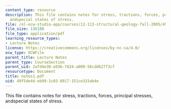 ```yaml
---
content_type: resource
description: This file contains notes for stress, tractions, forces, principal stresses,
  andspecial states of stress.
file: /ol-ocw-studio-app/courses/12-113-structural-geology-fall-2005/49f5de4deb991c038917151ce333ab4e_notes1.pdf
file_size: 136188
file_type: application/pdf
learning_resource_types:
- Lecture Notes
license: https://creativecommons.org/licenses/by-nc-sa/4.0/
ocw_type: OCWFile
parent_title: Lecture Notes
parent_type: CourseSection
parent_uid: 2afd4e30-a936-7424-a008-56cdd627f3cf
resourcetype: Document
title: notes1.pdf
uid: 49f5de4d-eb99-1c03-8917-151ce333ab4e
---
```

This file contains notes for stress, tractions, forces, principal stresses, andspecial states of stress.